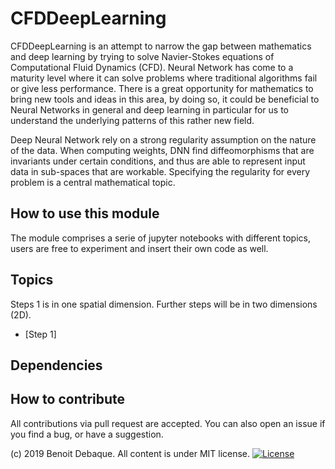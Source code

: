 # CFDDeepLearning

CFDDeepLearning is an attempt to narrow the gap between mathematics and deep learning by trying to solve Navier-Stokes equations of Computational Fluid Dynamics (CFD).
Neural Network has come to a maturity level where it can solve problems where traditional algorithms fail or give less performance. There is a great opportunity for mathematics to bring new tools and ideas in this area, by doing so, it could be beneficial to Neural Networks in general and deep learning in particular for us to understand the underlying patterns of this rather new field.

Deep Neural Network rely on a strong regularity assumption on the nature of the data. When computing weights, DNN find diffeomorphisms that are invariants under certain conditions, and thus are able to represent input data in sub-spaces that are workable. Specifying the regularity for every problem is a central mathematical topic.   

## How to use this module

The module comprises a serie of jupyter notebooks with different topics, users are free to experiment and insert their own code as well.

Topics
-------
Steps 1 is in one spatial dimension. Further steps will be in two dimensions (2D).
* [Step 1]

## Dependencies

## How to contribute

All contributions via pull request are accepted. You can also open an issue if you find a bug, or have a suggestion. 

(c) 2019 Benoit Debaque. All content is under MIT license.
[![License](https://img.shields.io/badge/license-MIT-green.svg)](https://opensource.org/licenses/MIT)
